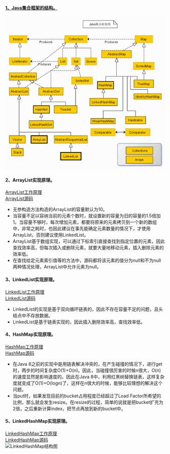#### [1、Java集合框架的结构。](https://www.jianshu.com/p/63e76826e852)

![Java集合框架](https://github.com/chen-eugene/Android-Interview/blob/master/image/2243690-9cd9c896e0d512ed.jpg)

#### 2、ArrayList实现原理。
[ArrayList工作原理](https://yikun.github.io/2015/04/04/Java-ArrayList%E5%B7%A5%E4%BD%9C%E5%8E%9F%E7%90%86%E5%8F%8A%E5%AE%9E%E7%8E%B0/)     
[ArrayList源码](https://blog.csdn.net/ns_code/article/details/35568011)
- 无参构造方法构造的ArrayList的容量默认为10。
- 当容量不足以容纳当前的元素个数时，就设置新的容量为旧的容量的1.5倍加1。当容量不够时，每次增加元素，都要将原来的元素拷贝到一个新的数组中，非常之耗时，也因此建议在事先能确定元素数量的情况下，才使用ArrayList，否则建议使用LinkedList。
- ArrayList基于数组实现，可以通过下标索引直接查找到指定位置的元素，因此查找效率高，但每次插入或删除元素，就要大量地移动元素，插入删除元素的效率低。
- 在查找给定元素索引值等的方法中，源码都将该元素的值分为null和不为null两种情况处理，ArrayList中允许元素为null。
#### 3、LinkedList实现原理。
[LinkedList工作原理](https://yikun.github.io/2015/04/05/Java-LinkedList%E5%B7%A5%E4%BD%9C%E5%8E%9F%E7%90%86%E5%8F%8A%E5%AE%9E%E7%8E%B0/)   
[LinkedList源码](https://blog.csdn.net/ns_code/article/details/35787253)
- LinkedList的实现是基于双向循环链表的，因此不存在容量不足的问题，且头结点中不存放数据。
- LinkedList是基于链表实现的，因此插入删除效率高，查找效率低。
 #### 4、HashMap实现原理。
[HashMap工作原理](https://yikun.github.io/2015/04/01/Java-HashMap%E5%B7%A5%E4%BD%9C%E5%8E%9F%E7%90%86%E5%8F%8A%E5%AE%9E%E7%8E%B0/)        
[HashMap源码](https://blog.csdn.net/ns_code/article/details/36034955)
- 在Java 8之前的实现中是用链表解决冲突的，在产生碰撞的情况下，进行get时，两步的时间复杂度O(1)+O(n)。因此，当碰撞很厉害的时候n很大，O(n)的速度显然是影响速度的。因此在Java 8中，利用红黑树替换链表，这样复杂度就变成了O(1)+O(logn)了，这样在n很大的时候，能够比较理想的解决这个问题。
- 当put时，如果发现目前的bucket占用程度已经超过了Load Factor所希望的比例，那么就会发生resize。在resize的过程，简单的说就是把bucket扩充为2倍，之后重新计算index，把节点再放到新的bucket中。
#### 5、LinkedHashMap实现原理。
[LinkedHashMap工作原理](https://yikun.github.io/2015/04/02/Java-LinkedHashMap%E5%B7%A5%E4%BD%9C%E5%8E%9F%E7%90%86%E5%8F%8A%E5%AE%9E%E7%8E%B0/)    
[LinkedHashMap源码](https://blog.csdn.net/ns_code/article/details/37867985)   
![LinkedHashMap结构图](https://github.com/chen-eugene/Interview/blob/master/image/v2-a821a76fb84ce6223598c89ae8ebe7b0_hd.jpg)
